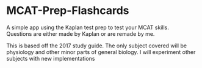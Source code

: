 # MCAT-Prep-Flashcards
A simple app using the Kaplan test prep to test your MCAT skills.  
Questions are either made by Kaplan or are remade by me. 

This is based off the 2017 study guide. 
The only subject covered will be physiology and other minor parts of general biology. 
I will experiment other subjects with new implementations
